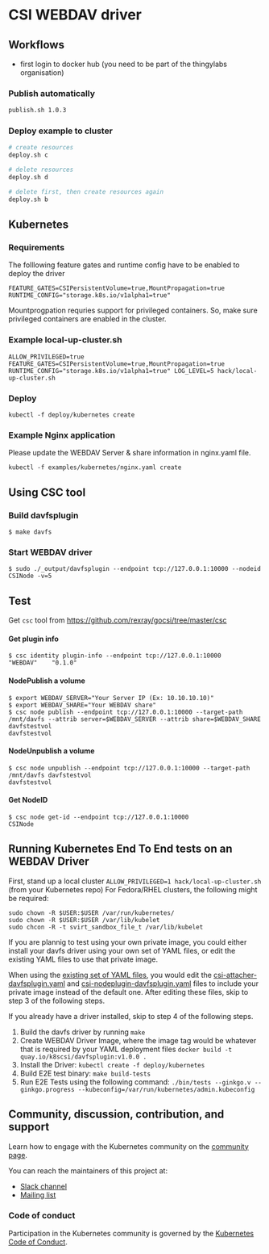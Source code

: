 # CSI WEBDAV driver

## Workflows
* first login to docker hub (you need to be part of the thingylabs organisation)

### Publish automatically
```sh
publish.sh 1.0.3
```

### Deploy example to cluster
```sh
# create resources
deploy.sh c

# delete resources
deploy.sh d

# delete first, then create resources again
deploy.sh b
```

## Kubernetes

### Requirements

The folllowing feature gates and runtime config have to be enabled to deploy the driver

```
FEATURE_GATES=CSIPersistentVolume=true,MountPropagation=true
RUNTIME_CONFIG="storage.k8s.io/v1alpha1=true"
```

Mountprogpation requries support for privileged containers. So, make sure privileged containers are enabled in the cluster.

### Example local-up-cluster.sh

```
ALLOW_PRIVILEGED=true FEATURE_GATES=CSIPersistentVolume=true,MountPropagation=true RUNTIME_CONFIG="storage.k8s.io/v1alpha1=true" LOG_LEVEL=5 hack/local-up-cluster.sh
```

### Deploy

```kubectl -f deploy/kubernetes create```

### Example Nginx application
Please update the WEBDAV Server & share information in nginx.yaml file.

```kubectl -f examples/kubernetes/nginx.yaml create```

## Using CSC tool

### Build davfsplugin
```
$ make davfs
```

### Start WEBDAV driver
```
$ sudo ./_output/davfsplugin --endpoint tcp://127.0.0.1:10000 --nodeid CSINode -v=5
```

## Test
Get ```csc``` tool from https://github.com/rexray/gocsi/tree/master/csc

#### Get plugin info
```
$ csc identity plugin-info --endpoint tcp://127.0.0.1:10000
"WEBDAV"	"0.1.0"
```

#### NodePublish a volume
```
$ export WEBDAV_SERVER="Your Server IP (Ex: 10.10.10.10)"
$ export WEBDAV_SHARE="Your WEBDAV share"
$ csc node publish --endpoint tcp://127.0.0.1:10000 --target-path /mnt/davfs --attrib server=$WEBDAV_SERVER --attrib share=$WEBDAV_SHARE davfstestvol
davfstestvol
```

#### NodeUnpublish a volume
```
$ csc node unpublish --endpoint tcp://127.0.0.1:10000 --target-path /mnt/davfs davfstestvol
davfstestvol
```

#### Get NodeID
```
$ csc node get-id --endpoint tcp://127.0.0.1:10000
CSINode
```
## Running Kubernetes End To End tests on an WEBDAV Driver

First, stand up a local cluster `ALLOW_PRIVILEGED=1 hack/local-up-cluster.sh` (from your Kubernetes repo)
For Fedora/RHEL clusters, the following might be required:
  ```
  sudo chown -R $USER:$USER /var/run/kubernetes/
  sudo chown -R $USER:$USER /var/lib/kubelet
  sudo chcon -R -t svirt_sandbox_file_t /var/lib/kubelet
  ```
If you are plannig to test using your own private image, you could either install your davfs driver using your own set of YAML files, or edit the existing YAML files to use that private image.

When using the [existing set of YAML files](https://github.com/kubernetes-csi/csi-driver-davfs/tree/master/deploy/kubernetes), you would edit the [csi-attacher-davfsplugin.yaml](https://github.com/kubernetes-csi/csi-driver-davfs/blob/master/deploy/kubernetes/csi-attacher-davfsplugin.yaml#L46) and [csi-nodeplugin-davfsplugin.yaml](https://github.com/kubernetes-csi/csi-driver-davfs/blob/master/deploy/kubernetes/csi-nodeplugin-davfsplugin.yaml#L45) files to include your private image instead of the default one. After editing these files, skip to step 3 of the following steps.

If you already have a driver installed, skip to step 4 of the following steps.

1) Build the davfs driver by running `make`
2) Create WEBDAV Driver Image, where the image tag would be whatever that is required by your YAML deployment files        `docker build -t quay.io/k8scsi/davfsplugin:v1.0.0 .`
3) Install the Driver: `kubectl create -f deploy/kubernetes`
4) Build E2E test binary: `make build-tests`
5) Run E2E Tests using the following command: `./bin/tests --ginkgo.v --ginkgo.progress --kubeconfig=/var/run/kubernetes/admin.kubeconfig`


## Community, discussion, contribution, and support

Learn how to engage with the Kubernetes community on the [community page](http://kubernetes.io/community/).

You can reach the maintainers of this project at:

- [Slack channel](https://kubernetes.slack.com/messages/sig-storage)
- [Mailing list](https://groups.google.com/forum/#!forum/kubernetes-sig-storage)


### Code of conduct

Participation in the Kubernetes community is governed by the [Kubernetes Code of Conduct](code-of-conduct.md).

[owners]: https://git.k8s.io/community/contributors/guide/owners.md
[Creative Commons 4.0]: https://git.k8s.io/website/LICENSE
